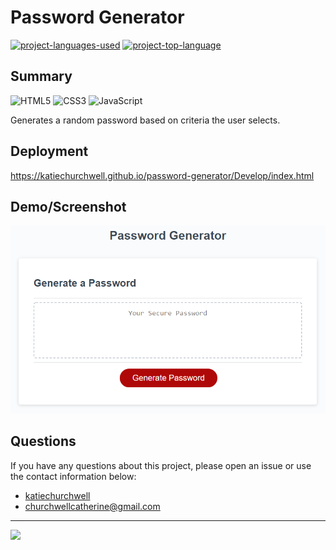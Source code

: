 # Password Generator
  [![project-languages-used](https://img.shields.io/github/languages/count/katiechurchwell/password-generator?color=important)](https://github.com/katiechurchwell/password-generator)
  [![project-top-language](https://img.shields.io/github/languages/top/katiechurchwell/password-generator?color=blueviolet)](https://github.com/katiechurchwell/password-generator)


## Summary
![HTML5](https://img.shields.io/badge/html5-%23E34F26.svg?style=flat&logo=html5&logoColor=white)
![CSS3](https://img.shields.io/badge/css3-%231572B6.svg?style=flat&logo=css3&logoColor=white)
![JavaScript](https://img.shields.io/badge/JavaScript_ES6-%23323330.svg?style=flat&logo=javascript&logoColor=%23F7DF1E)

Generates a random password based on criteria the user selects.

## Deployment
https://katiechurchwell.github.io/password-generator/Develop/index.html

## Demo/Screenshot
![Screenshot of Password Generator](/screenshot.png)

## Questions
  If you have any questions about this project, please open an issue or use the contact information below:
  * [katiechurchwell](https://www.github.com/katiechurchwell)
  * [churchwellcatherine@gmail.com](mailto:churchwellcatherine@gmail.com)


---
  ![](https://img.shields.io/badge/license-MIT-blue)